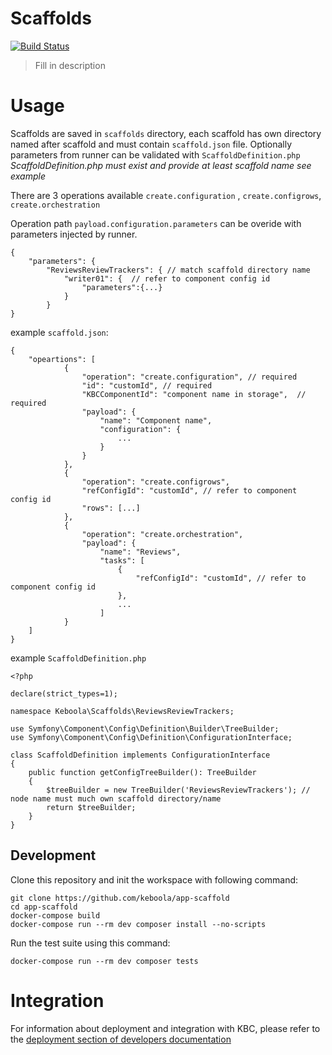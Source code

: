 # Scaffolds

[![Build Status](https://travis-ci.com/keboola/app-scaffold.svg?branch=master)](https://travis-ci.com/keboola/app-scaffold)

> Fill in description

# Usage

Scaffolds are saved in `scaffolds` directory, each scaffold has own directory named after scaffold and must contain `scaffold.json` file.
Optionally parameters from runner can be validated with `ScaffoldDefinition.php` *ScaffoldDefinition.php must exist and provide at least scaffold name see example*

There are 3 operations available `create.configuration` , `create.configrows`, `create.orchestration`

Operation path `payload.configuration.parameters` can be overide with parameters injected by runner.

```
{
    "parameters": {
        "ReviewsReviewTrackers": { // match scaffold directory name
            "writer01": {  // refer to component config id
                "parameters":{...}
            }
        }
}
```

example `scaffold.json`:
```
{
    "opeartions": [
            {
                "operation": "create.configuration", // required
                "id": "customId", // required
                "KBCComponentId": "component name in storage",  // required
                "payload": {
                    "name": "Component name",
                    "configuration": {
                        ...
                    }
                }
            },
            {
                "operation": "create.configrows",
                "refConfigId": "customId", // refer to component config id
                "rows": [...]
            },
            {
                "operation": "create.orchestration",
                "payload": {
                    "name": "Reviews",
                    "tasks": [
                        {
                            "refConfigId": "customId", // refer to component config id
                        },
                        ...
                    ]
            }
    ]
}
```

example `ScaffoldDefinition.php`
```
<?php

declare(strict_types=1);

namespace Keboola\Scaffolds\ReviewsReviewTrackers;

use Symfony\Component\Config\Definition\Builder\TreeBuilder;
use Symfony\Component\Config\Definition\ConfigurationInterface;

class ScaffoldDefinition implements ConfigurationInterface
{
    public function getConfigTreeBuilder(): TreeBuilder
    {
        $treeBuilder = new TreeBuilder('ReviewsReviewTrackers'); // node name must much own scaffold directory/name
        return $treeBuilder;
    }
}
```

## Development

Clone this repository and init the workspace with following command:

```
git clone https://github.com/keboola/app-scaffold
cd app-scaffold
docker-compose build
docker-compose run --rm dev composer install --no-scripts
```

Run the test suite using this command:

```
docker-compose run --rm dev composer tests
```

# Integration

For information about deployment and integration with KBC, please refer to the [deployment section of developers documentation](https://developers.keboola.com/extend/component/deployment/)
